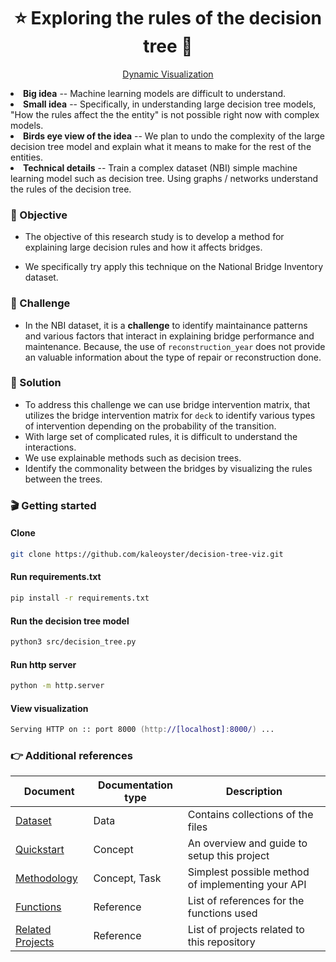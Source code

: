 <h1 align='center'>
     ⭐️ Exploring the rules of the decision tree 🌲
</h1>
<p align='center'><a href="visualization.html"> Dynamic Visualization </a></pa

- **Big idea** -- Machine learning models are difficult to understand. 
- **Small idea** -- Specifically, in understanding large decision tree models, "How the rules affect the the entity" is not possible right now with complex models.
- **Birds eye view of the idea** --  We plan to undo the complexity of the large decision tree model and explain what it means to make for the rest of the entities.
- **Technical details** --  Train a complex dataset (NBI) simple machine learning model such as decision tree. Using graphs / networks understand the rules of the decision tree.

### 🎯 Objective

- The objective of this research study is to develop a method for explaining large decision rules and how it affects bridges. 
* We specifically try apply this technique on the National Bridge Inventory dataset.

### 💪 Challenge
- In the NBI dataset, it is a **challenge** to identify maintainance patterns and various factors that interact in explaining bridge performance and maintenance. Because, the use of `reconstruction_year` does not provide an valuable information about the type of repair or reconstruction done.

### 🧪 Solution
- To address this challenge we can use bridge intervention matrix, that utilizes the bridge intervention matrix for `deck` to identify various types of intervention depending on the probability of the transition.
- With large set of complicated rules, it is difficult to understand the interactions.
- We use explainable methods such as decision trees.
- Identify the commonality between the bridges by visualizing the rules between the trees.


### 🎬 Getting started

####  Clone

```zsh
git clone https://github.com/kaleoyster/decision-tree-viz.git
```

#### Run requirements.txt

```zsh
pip install -r requirements.txt
```

#### Run the decision tree model

```zsh
python3 src/decision_tree.py
```

#### Run http server 

```zsh
python -m http.server
```

#### View visualization

```zsh
Serving HTTP on :: port 8000 (http://[localhost]:8000/) ...
```

### 👉 Additional references

| Document      | Documentation type | Description |
| ------------- | ------------------ | ----------- |
| [Dataset](dataset.md) | Data | Contains collections of the files |
| [Quickstart](quickstart.md) | Concept | An overview and guide to setup this project |
| [Methodology](methodology.md) | Concept, Task | Simplest possible method of implementing your API |
| [Functions](functions.md) | Reference | List of references for the functions used|
| [Related Projects](related-projects.md) | Reference | List of projects related to this repository |

